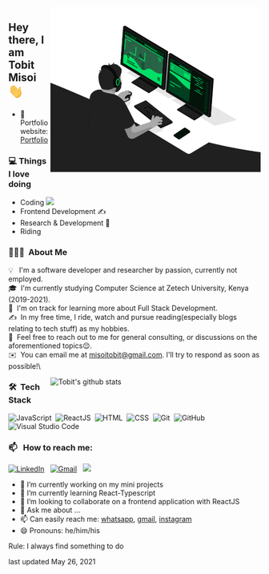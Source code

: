  <img align="right" src="https://github.com/TobitMisoi/TobitMisoi/blob/main/developer.gif" alt="Coder GIF" width="420" height="330">
 
Hey there, I am Tobit Misoi <img src="https://raw.githubusercontent.com/TobitMisoi/TobitMisoi/main/Hi.gif" width="30px">
--

- 🎯 Portfolio website: [Portfolio](https://tobitmisoi.com/)

### 💻 **Things I love doing**
- Coding <img src="https://media.giphy.com/media/WUlplcMpOCEmTGBtBW/giphy.gif" width="30"> 
- Frontend Development ✍️
- Research & Development 🧐
- Riding
  
### 👨🏻‍💻 &nbsp;About Me

💡 &nbsp; I'm a software developer and researcher by passion, currently not employed.\
🎓 &nbsp;I'm currently studying Computer Science at Zetech University, Kenya (2019-2021).\
🌱 &nbsp;I'm on track for learning more about Full Stack Development.\
✍️ &nbsp;In my free time, I ride, watch and pursue reading(especially blogs relating to tech stuff) as my hobbies.\
💬 &nbsp;Feel free to reach out to me for general consulting, or discussions on the aforementioned topics😌.\
✉️ &nbsp;You can email me at misoitobit@gmail.com. I'll try to respond as soon as possible!\ 
<br />


 <a href="https://gitstats.me/TobitMisoi">
    <img width="420" height="auto" align="right" alt="Tobit's github stats" 
    src="https://github-readme-stats.vercel.app/api?username=TobitMisoi&show_icons=true&theme=dark&count_private=true&include_all_commits=true" />
</a>

### 🛠 &nbsp;Tech Stack

![JavaScript](https://img.shields.io/badge/-JavaScript-05122A?style=flat&logo=javascript)&nbsp;
![ReactJS](https://img.shields.io/badge/-ReactJS-05122A?style=flat&logo=react)&nbsp;
![HTML](https://img.shields.io/badge/-HTML-05122A?style=flat&logo=HTML5)&nbsp;
![CSS](https://img.shields.io/badge/-CSS-05122A?style=flat&logo=CSS3&logoColor=1572B6)&nbsp;
![Git](https://img.shields.io/badge/-Git-05122A?style=flat&logo=git)&nbsp;
![GitHub](https://img.shields.io/badge/-GitHub-05122A?style=flat&logo=github)&nbsp;
![Visual Studio Code](https://img.shields.io/badge/-Visual%20Studio%20Code-05122A?style=flat&logo=visual-studio-code&logoColor=007ACC)&nbsp;
### 📫 &nbsp; How to reach me:
<a href="https://www.linkedin.com/in/tobit-misoi-54a710195/"><img alt="LinkedIn" src="https://img.shields.io/badge/linkedin%20-%230077B5.svg?&style=flat&logo=linkedin&logoColor=white"/></a> &nbsp;
<a href="mailto:misoitobit@gmail.com"><img alt="Gmail" src="https://img.shields.io/badge/Gmail-D14836?style=flat&logo=gmail&logoColor=white" /></a> &nbsp;
<a href="https://www.instagram.com/tobitmisoi/"><img src="https://img.shields.io/badge/-@tobitmisoi-E4405F?style=flat&logo=Instagram&logoColor=white"/></a> &nbsp;

- 🔭 I’m currently working on my mini projects
- 🌱 I’m currently learning React-Typescript
- 👯 I’m looking to collaborate on a frontend application with ReactJS
- 💬 Ask me about ...
- 📫 Can easily reach me: [whatsapp](+254759267967), [gmail](kipkiruitobitmisoi@gmail.com), [instagram](https://tobitmisoi.com)
- 😄 Pronouns: he/him/his

Rule: I always find something to do

last updated May 26, 2021 
